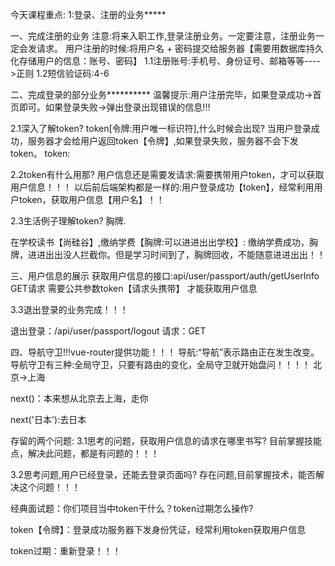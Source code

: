 今天课程重点:
1:登录、注册的业务*****

一、完成注册的业务
注意:将来入职工作,登录注册业务。一定要注意，注册业务一定会发请求。
用户注册的时候:将用户名 + 密码提交给服务器【需要用数据库持久化存储用户的信息：账号、密码】
1.1注册账号:手机号、身份证号、邮箱等等---->正则
1.2短信验证码:4-6

二、完成登录的部分业务**********
温馨提示:用户注册完毕，如果登录成功->首页即可。如果登录失败->弹出登录出现错误的信息!!!

2.1深入了解token?
token[令牌:用户唯一标识符],什么时候会出现?
当用户登录成功，服务器才会给用户返回token【令牌】,如果登录失败，服务器不会下发token。
token: 

2.2token有什么用那?
用户信息还是需要发请求:需要携带用户token，才可以获取用户信息！！！
以后前后端架构都是一样的:用户登录成功【token】，经常利用用户token，获取用户信息【用户名】！！

2.3生活例子理解token?
胸牌.

在学校读书【尚硅谷】,缴纳学费【胸牌:可以进进出出学校】:
缴纳学费成功，胸牌，进进出出没人拦截你。但是学习时间到了，胸牌回收，不能随意进进出出！！

三、用户信息的展示
获取用户信息的接口:api/user/passport/auth/getUserInfo  GET请求    需要公共参数token【请求头携带】
才能获取用户信息

3.3退出登录的业务完成！！！

退出登录：/api/user/passport/logout  请求：GET

四、导航守卫!!!vue-router提供功能！！！
导航:“导航”表示路由正在发生改变。 导航守卫有三种:全局守卫，只要有路由的变化，全局守卫就开始盘问！！！！
北京->上海

next()：本来想从北京去上海，走你

next('日本'):去日本

存留的两个问题:
3.1思考的问题，获取用户信息的请求在哪里书写? 目前掌握技能点，解决此问题，都是有问题的！！！

3.2思考问题,用户已经登录，还能去登录页面吗? 存在问题,目前掌握技术，能否解决这个问题！！！

经典面试题：你们项目当中token干什么？token过期怎么操作?

token【令牌】：登录成功服务器下发身份凭证，经常利用token获取用户信息

token过期：重新登录！！！
